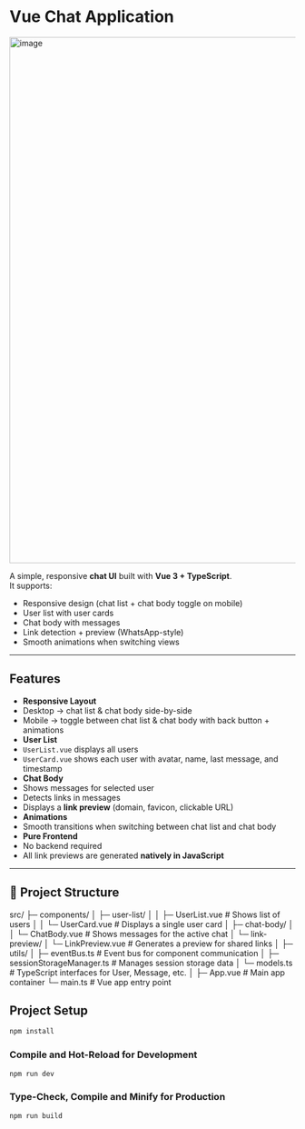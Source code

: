 
#  Vue Chat Application

<img width="1918" height="926" alt="image" src="https://github.com/user-attachments/assets/006dcf12-04ea-4ba4-9803-208c1310e44b" />

A simple, responsive **chat UI** built with **Vue 3 + TypeScript**.  
It supports:
- Responsive design (chat list + chat body toggle on mobile)  
- User list with user cards  
- Chat body with messages  
- Link detection + preview (WhatsApp-style)  
- Smooth animations when switching views  

---

##  Features
-  **Responsive Layout**  
  - Desktop → chat list & chat body side-by-side  
  - Mobile → toggle between chat list & chat body with back button + animations  
-  **User List**  
  - `UserList.vue` displays all users  
  - `UserCard.vue` shows each user with avatar, name, last message, and timestamp  
-  **Chat Body**  
  - Shows messages for selected user  
  - Detects links in messages  
  - Displays a **link preview** (domain, favicon, clickable URL)  
-  **Animations**  
  - Smooth transitions when switching between chat list and chat body  
-  **Pure Frontend**  
  - No backend required  
  - All link previews are generated **natively in JavaScript**  

---

## 📂 Project Structure
src/
├─ components/
│ ├─ user-list/
│ │ ├─ UserList.vue # Shows list of users
│ │ └─ UserCard.vue # Displays a single user card
│ ├─ chat-body/
│ │ └─ ChatBody.vue # Shows messages for the active chat
│ └─ link-preview/
│ └─ LinkPreview.vue # Generates a preview for shared links
│
├─ utils/
│ ├─ eventBus.ts # Event bus for component communication
│ ├─ sessionStorageManager.ts # Manages session storage data
│ └─ models.ts # TypeScript interfaces for User, Message, etc.
│
├─ App.vue # Main app container
└─ main.ts # Vue app entry point

## Project Setup

```sh
npm install
```

### Compile and Hot-Reload for Development

```sh
npm run dev
```

### Type-Check, Compile and Minify for Production

```sh
npm run build
```
